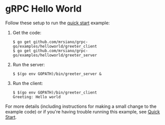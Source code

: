 # gRPC Hello World

Follow these setup to run the [quick start][] example:

 1. Get the code:

    ```console
    $ go get github.com/mrsiano/grpc-go/examples/helloworld/greeter_client
    $ go get github.com/mrsiano/grpc-go/examples/helloworld/greeter_server
    ```

 2. Run the server:

    ```console
    $ $(go env GOPATH)/bin/greeter_server &
    ```

 3. Run the client:

    ```console
    $ $(go env GOPATH)/bin/greeter_client
    Greeting: Hello world
    ```

For more details (including instructions for making a small change to the
example code) or if you're having trouble running this example, see [Quick
Start][].

[quick start]: https://grpc.io/docs/languages/go/quickstart
